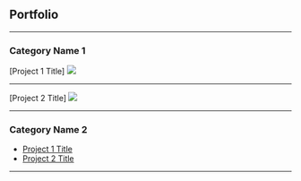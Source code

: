 ## Portfolio

---

### Category Name 1 

[Project 1 Title]
<img src="images/EU_satisfaction.jpg?raw=true"/>

---
[Project 2 Title]
<img src="images/ai_prediction.jpg?raw=true"/>

---

### Category Name 2

- [Project 1 Title](https://github.com/kacper22g/EU_citizens_satisfaction)
- [Project 2 Title](https://github.com/kacper22g/AI_prediction)
---

